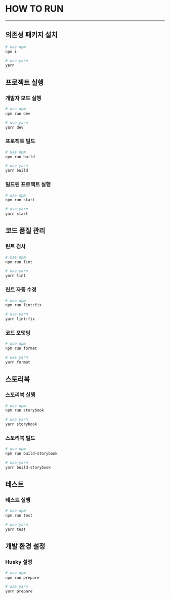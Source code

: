 # HOW TO RUN

---

## 의존성 패키지 설치

```bash
# use npm
npm i

# use yarn
yarn
```

## 프로젝트 실행

### 개발자 모드 실행

```bash
# use npm
npm run dev

# use yarn
yarn dev
```

### 프로젝트 빌드

```bash
# use npm
npm run build

# use yarn
yarn build
```

### 빌드된 프로젝트 실행

```bash
# use npm
npm run start

# use yarn
yarn start
```

## 코드 품질 관리

### 린트 검사

```bash
# use npm
npm run lint

# use yarn
yarn lint
```

### 린트 자동 수정

```bash
# use npm
npm run lint:fix

# use yarn
yarn lint:fix
```

### 코드 포맷팅

```bash
# use npm
npm run format

# use yarn
yarn format
```

## 스토리북

### 스토리북 실행

```bash
# use npm
npm run storybook

# use yarn
yarn storybook
```

### 스토리북 빌드

```bash
# use npm
npm run build-storybook

# use yarn
yarn build-storybook
```

## 테스트

### 테스트 실행

```bash
# use npm
npm run test

# use yarn
yarn test
```

## 개발 환경 설정

### Husky 설정

```bash
# use npm
npm run prepare

# use yarn
yarn prepare
```
